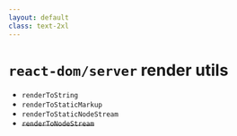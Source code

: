 ```yaml
---
layout: default
class: text-2xl
---
```


# **`react-dom/server`** render utils

- `renderToString`
- `renderToStaticMarkup`
- `renderToStaticNodeStream`
- ~~`renderToNodeStream`~~